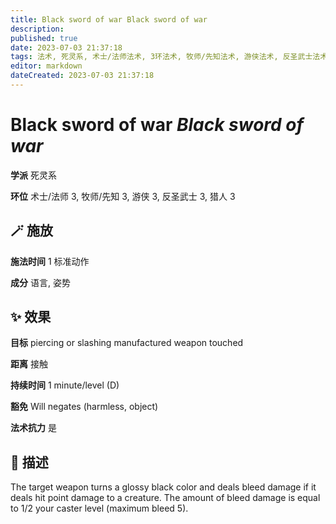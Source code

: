 ```yaml
---
title: Black sword of war Black sword of war
description: 
published: true
date: 2023-07-03 21:37:18
tags: 法术, 死灵系, 术士/法师法术, 3环法术, 牧师/先知法术, 游侠法术, 反圣武士法术, 猎人法术
editor: markdown
dateCreated: 2023-07-03 21:37:18
---
```


# **Black sword of war** *Black sword of war*

**学派** 死灵系 

**环位** 术士/法师 3, 牧师/先知 3, 游侠 3, 反圣武士 3, 猎人 3

## 🪄 施放

**施法时间** 1 标准动作

**成分** 语言, 姿势

## ✨ 效果 

**目标** piercing or slashing manufactured weapon touched 

**距离** 接触  

**持续时间** 1 minute/level (D) 

**豁免** Will negates (harmless, object)

**法术抗力** 是

## 📖 描述

The target weapon turns a glossy black color and deals bleed damage if it deals hit point damage to a creature. The amount of bleed damage is equal to 1/2 your caster level (maximum bleed 5).
    